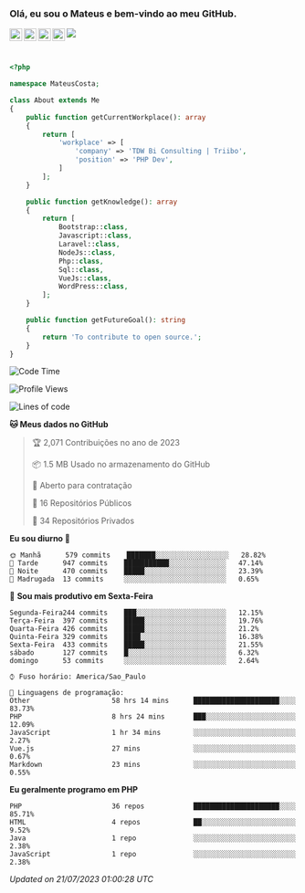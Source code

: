 
### Olá, eu sou o Mateus e bem-vindo ao meu GitHub.

<a href="https://costamateus.com.br/">
  <img align="left" alt="MLC" width="22px" src="https://www.costamateus.com.br/favicon.ico" />
</a>
<a href="https://www.linkedin.com/in/costamateus6/">
  <img align="left" alt="LinkedIn Mateus" width="22px" src="https://cdn.jsdelivr.net/npm/simple-icons@v3/icons/linkedin.svg" />
</a>
<a href="https://www.instagram.com/mateuslc6/">
  <img align="left" alt="Instagram Mateus" width="22px" src="https://cdn.jsdelivr.net/npm/simple-icons@v3/icons/instagram.svg" />
</a>
<a href="https://www.facebook.com/costamateus6/">
  <img align="left" alt="Facebook Mateus" width="22px" src="https://cdn.jsdelivr.net/npm/simple-icons@3.13.0/icons/facebook.svg" />
</a>

![](https://visitor-badge.glitch.me/badge?page_id=costamateus.costamateus)

<br />

```php
<?php

namespace MateusCosta;

class About extends Me
{
    public function getCurrentWorkplace(): array
    {
        return [
            'workplace' => [
                'company' => 'TDW Bi Consulting | Triibo',
                'position' => 'PHP Dev',
            ]
        ];
    }

    public function getKnowledge(): array
    {
        return [
            Bootstrap::class,
            Javascript::class,
            Laravel::class,
            NodeJs::class,
            Php::class,
            Sql::class,
            VueJs::class,
            WordPress::class,
        ];
    }

    public function getFutureGoal(): string
    {
        return 'To contribute to open source.';
    }
}
```

<!--START_SECTION:waka-->
![Code Time](http://img.shields.io/badge/Code%20Time-1%2C581%20hrs%203%20mins-blue)

![Profile Views](http://img.shields.io/badge/Visualizac%C3%B5es%20do%20perfil-0-blue)

![Lines of code](https://img.shields.io/badge/Desde%20o%20Hello%20World%20eu%20escrevi--2%20Million%20linhas%20de%20c%C3%B3digo-blue)

**🐱 Meus dados no GitHub** 

> 🏆 2,071 Contribuições no ano de 2023
 > 
> 📦 1.5 MB Usado no armazenamento do GitHub 
 > 
> 💼 Aberto para contratação
 > 
> 📜 16 Repositórios Públicos 
 > 
> 🔑 34 Repositórios Privados  
 > 
**Eu sou diurno 🐤** 

```text
🌞 Manhã      579 commits    ███████░░░░░░░░░░░░░░░░░░   28.82% 
🌆 Tarde      947 commits    ███████████░░░░░░░░░░░░░░   47.14% 
🌃 Noite      470 commits    █████░░░░░░░░░░░░░░░░░░░░   23.39% 
🌙 Madrugada  13 commits     ░░░░░░░░░░░░░░░░░░░░░░░░░   0.65%

```
📅 **Sou mais produtivo em Sexta-Feira** 

```text
Segunda-Feira244 commits    ███░░░░░░░░░░░░░░░░░░░░░░   12.15% 
Terça-Feira  397 commits    █████░░░░░░░░░░░░░░░░░░░░   19.76% 
Quarta-Feira 426 commits    █████░░░░░░░░░░░░░░░░░░░░   21.2% 
Quinta-Feira 329 commits    ████░░░░░░░░░░░░░░░░░░░░░   16.38% 
Sexta-Feira  433 commits    █████░░░░░░░░░░░░░░░░░░░░   21.55% 
sábado       127 commits    █░░░░░░░░░░░░░░░░░░░░░░░░   6.32% 
domingo      53 commits     ░░░░░░░░░░░░░░░░░░░░░░░░░   2.64%

```


```text
⌚︎ Fuso horário: America/Sao_Paulo

💬 Linguagens de programação: 
Other                    58 hrs 14 mins      █████████████████████░░░░   83.73% 
PHP                      8 hrs 24 mins       ███░░░░░░░░░░░░░░░░░░░░░░   12.09% 
JavaScript               1 hr 34 mins        ░░░░░░░░░░░░░░░░░░░░░░░░░   2.27% 
Vue.js                   27 mins             ░░░░░░░░░░░░░░░░░░░░░░░░░   0.67% 
Markdown                 23 mins             ░░░░░░░░░░░░░░░░░░░░░░░░░   0.55%

```

**Eu geralmente programo em PHP** 

```text
PHP                      36 repos            █████████████████████░░░░   85.71% 
HTML                     4 repos             ██░░░░░░░░░░░░░░░░░░░░░░░   9.52% 
Java                     1 repo              ░░░░░░░░░░░░░░░░░░░░░░░░░   2.38% 
JavaScript               1 repo              ░░░░░░░░░░░░░░░░░░░░░░░░░   2.38%

```



 *Updated on 21/07/2023 01:00:28 UTC*
<!--END_SECTION:waka-->
